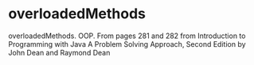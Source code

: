 # overloadedMethods
overloadedMethods. OOP. From pages 281 and 282 from Introduction to Programming with Java A Problem Solving Approach, Second Edition by John Dean and Raymond Dean
